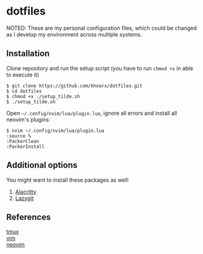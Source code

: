 # dotfiles
NOTED: These are my personal configuration files, which could be changed as I develop my environment across multiple systems.

## Installation
Clone repository and run the setup script (you have to run `chmod +x` in able to execute it)
```shell script
$ git clone https://github.com/khoarx/dotfiles.git
$ cd dotfiles
$ chmod +x ./setup_tilde.sh
$ ./setup_tilde.sh
```
Open `~/.config/nvim/lua/plugin.lua`, ignore all errors and install all neovim's plugins:
```shell script
$ nvim ~/.config/nvim/lua/plugin.lua
:source %
:PackerClean
:PackerInstall
```

## Additional options
You might want to install these packages as well:
1. [Alacritty](https://github.com/alacritty/alacritty)
2. [Lazygit](https://github.com/jesseduffield/lazygit)

## References
[tmux](https://github.com/tmux/tmux)\
[vim](https://www.vim.org/)\
[neovim](https://neovim.io/)

